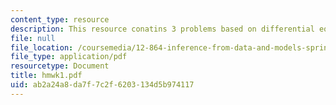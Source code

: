 ```yaml
---
content_type: resource
description: This resource conatins 3 problems based on differential equations.
file: null
file_location: /coursemedia/12-864-inference-from-data-and-models-spring-2005/ab2a24a8da7f7c2f6203134d5b974117_hmwk1.pdf
file_type: application/pdf
resourcetype: Document
title: hmwk1.pdf
uid: ab2a24a8-da7f-7c2f-6203-134d5b974117
---
```


